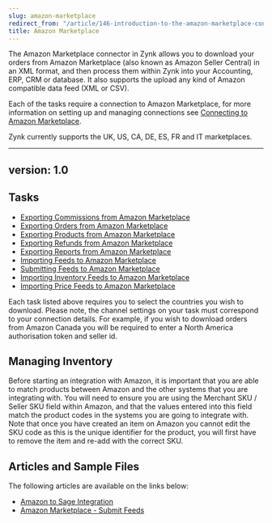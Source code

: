 ```yaml
---
slug: amazon-marketplace
redirect_from: "/article/146-introduction-to-the-amazon-marketplace-connector"
title: Amazon Marketplace
---
```

The Amazon Marketplace connector in Zynk allows you to download your orders from Amazon Marketplace (also known as Amazon Seller Central) in an XML format, and then process them within Zynk into your Accounting, ERP, CRM or database. It also supports the upload any kind of Amazon compatible data feed (XML or CSV).

Each of the tasks require a connection to Amazon Marketplace, for more information on setting up and managing connections see [Connecting to Amazon Marketplace](connecting-to-amazon-marketplace).

Zynk currently supports the UK, US, CA, DE, ES, FR and IT marketplaces.

---
version: 1.0
---

## Tasks
* [Exporting Commissions from Amazon Marketplace](exporting-commissions-from-amazon-marketplace)
* [Exporting Orders from Amazon Marketplace](downloading-orders-from-amazon-marketplace)
* [Exporting Products from Amazon Marketplace](exporting-products-from-amazon-marketplace)
* [Exporting Refunds from Amazon Marketplace](exporting-refunds-from-amazon-marketplace)
* [Exporting Reports from Amazon Marketplace](exporting-reports-from-amazon-marketplace)
* [Importing Feeds to Amazon Marketplace](importing-feeds-to-amazon-marketplace)
* [Submitting Feeds to Amazon Marketplace](uploading-feeds-to-amazon-marketplace)
* [Importing Inventory Feeds to Amazon Marketplace](uploading-inventory-feeds-to-amazon-marketplace)
* [Importing Price Feeds to Amazon Marketplace](uploading-price-feeds-to-amazon-marketplace)

Each task listed above requires you to select the countries you wish to download. Please note, the channel settings on your task must correspond to your connection details. For example, if you wish to download orders from Amazon Canada you will be required to enter a North America authorisation token and seller id.

## Managing Inventory

Before starting an integration with Amazon, it is important that you are able to match products between Amazon and the other systems that you are integrating with. You will need to ensure you are using the Merchant SKU / Seller SKU field within Amazon, and that the values entered into this field match the product codes in the systems you are going to integrate with. Note that once you have created an item on Amazon you cannot edit the SKU code as this is the unique identifier for the product, you will first have to remove the item and re-add with the correct SKU.

## Articles and Sample Files
The following articles are available on the links below:

* [Amazon to Sage Integration](amazon-to-sage-integration)
* [Amazon Marketplace - Submit Feeds](amazon-submit-feeds)
